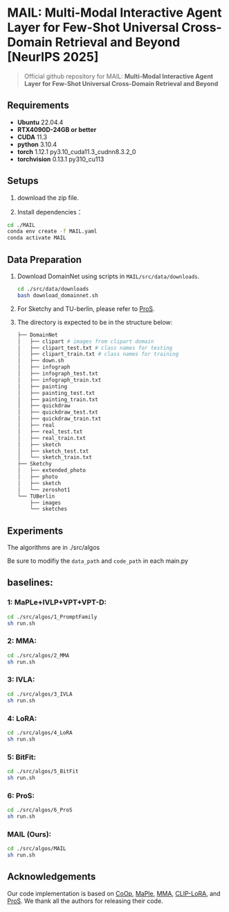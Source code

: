 
# MAIL: Multi-Modal Interactive Agent Layer for Few-Shot Universal Cross-Domain Retrieval and Beyond [NeurIPS 2025]
> Official github repository for MAIL: **Multi-Modal Interactive Agent Layer for Few-Shot Universal Cross-Domain Retrieval and Beyond**



## Requirements

- **Ubuntu**  22.04.4
- **RTX4090D-24GB or better**
- **CUDA** 11.3
- **python** 3.10.4
- **torch** 1.12.1 py3.10_cuda11.3_cudnn8.3.2_0
- **torchvision** 0.13.1 py310_cu113

## Setups

1. download the zip file.

2. Install dependencies：

```bash
cd ./MAIL
conda env create -f MAIL.yaml
conda activate MAIL
```

## Data Preparation

1. Download DomainNet using scripts in `MAIL/src/data/downloads`.

   ``` bash
   cd ./src/data/downloads
   bash download_domainnet.sh
   ```
2. For Sketchy and TU-berlin, please refer to  [ProS](https://github.com/kaipengfang/ProS).

3. The directory is expected to be in the structure below:

   ```python
   ├── DomainNet
   │   ├── clipart # images from clipart domain
   │   ├── clipart_test.txt # class names for testing
   │   ├── clipart_train.txt # class names for training
   │   ├── down.sh
   │   ├── infograph
   │   ├── infograph_test.txt
   │   ├── infograph_train.txt
   │   ├── painting
   │   ├── painting_test.txt
   │   ├── painting_train.txt
   │   ├── quickdraw
   │   ├── quickdraw_test.txt
   │   ├── quickdraw_train.txt
   │   ├── real
   │   ├── real_test.txt
   │   ├── real_train.txt
   │   ├── sketch
   │   ├── sketch_test.txt
   │   └── sketch_train.txt
   ├── Sketchy
   │   ├── extended_photo
   │   ├── photo
   │   ├── sketch
   │   └── zeroshot1
   └── TUBerlin
       ├── images
       └── sketches
   ```

## Experiments
The algorithms are in ./src/algos

Be sure to modifiy the `data_path` and `code_path` in each main.py
## baselines:

### 1: MaPLe+IVLP+VPT+VPT-D:

```bash
cd ./src/algos/1_PromptFamily
sh run.sh
```

### 2: MMA:

```bash
cd ./src/algos/2_MMA
sh run.sh
```
### 3: IVLA:

```bash
cd ./src/algos/3_IVLA
sh run.sh
```


### 4: LoRA:

```bash
cd ./src/algos/4_LoRA
sh run.sh
```

### 5: BitFit:

```bash
cd ./src/algos/5_BitFit
sh run.sh
```

### 6: ProS:

```bash
cd ./src/algos/6_ProS
sh run.sh
```


### MAIL (Ours):

```bash
cd ./src/algos/MAIL
sh run.sh
```


## Acknowledgements

Our code implementation is based on [CoOp](https://github.com/KaiyangZhou/CoOp), [MaPle](https://github.com/muzairkhattak/multimodal-prompt-learning), 
[MMA](https://github.com/muzairkhattak/multimodal-prompt-learning), [CLIP-LoRA](https://github.com/MaxZanella/CLIP-LoRA), and [ProS](https://github.com/kaipengfang/ProS).
We thank all the authors for releasing their code.




